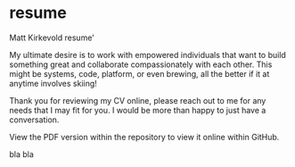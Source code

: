 # resume
Matt Kirkevold resume'

My ultimate desire is to work with empowered individuals that want to build something great and collaborate compassionately with each other.
This might be systems, code, platform, or even brewing, all the better if it at anytime involves skiing!

Thank you for reviewing my CV online, please reach out to me for any needs that I may fit for you.  I would be more than happy to just have a conversation.  

View the PDF version within the repository to view it online within GitHub.

bla bla

